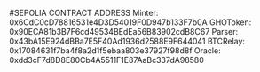 #SEPOLIA CONTRACT ADDRESS
Minter: 0x6CdC0cD78816531e4D3D54019F0D947b133F7b0A
GHOToken: 0x90ECA81b3B7F6cd49534BEdEa56B83902cdB8C67
Parser: 0x43bA15E924dBBa7E5F40Ad1936d2588E9F644041
BTCRelay: 0x17084631f7ba4f8a2d1f5ebaa803e37927f98d8f
Oracle: 0xdd3cF7d8D8E80Cb4A5511F1E87AaBc337dA98580

